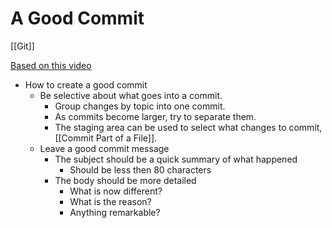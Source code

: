 # A Good Commit
[[Git]]

[Based on this video](https://youtu.be/Uszj_k0DGsg)
- How to create a good commit
	- Be selective about what goes into a commit.
		- Group changes by topic into one commit.
		- As commits become larger, try to separate them.
		- The staging area can be used to select what changes to commit, [[Commit Part of a File]].
	- Leave a good commit message
		- The subject should be a quick summary of what happened
			- Should be less then 80 characters
		- The body should be more detailed
			- What is now different?
			- What is the reason?
			- Anything remarkable?